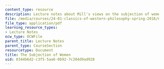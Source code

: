 ```yaml
---
content_type: resource
description: Lecture notes about Mill's views on the subjection of women.
file: /media/courses/24-01-classics-of-western-philosophy-spring-2016/0344b6d2c3f55aa60b927c204d9ad928_MIT24_01S16_SES22.pdf
file_type: application/pdf
learning_resource_types:
- Lecture Notes
ocw_type: OCWFile
parent_title: Lecture Notes
parent_type: CourseSection
resourcetype: Document
title: The Subjection of Women
uid: 0344b6d2-c3f5-5aa6-0b92-7c204d9ad928
---
```

